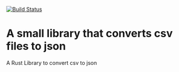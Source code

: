 [![Build Status](https://travis-ci.org/jbelmont/csv-to-json.svg?branch=master)](https://travis-ci.org/jbelmont/csv-to-json)

# A small library that converts csv files to json

A Rust Library to convert csv to json
